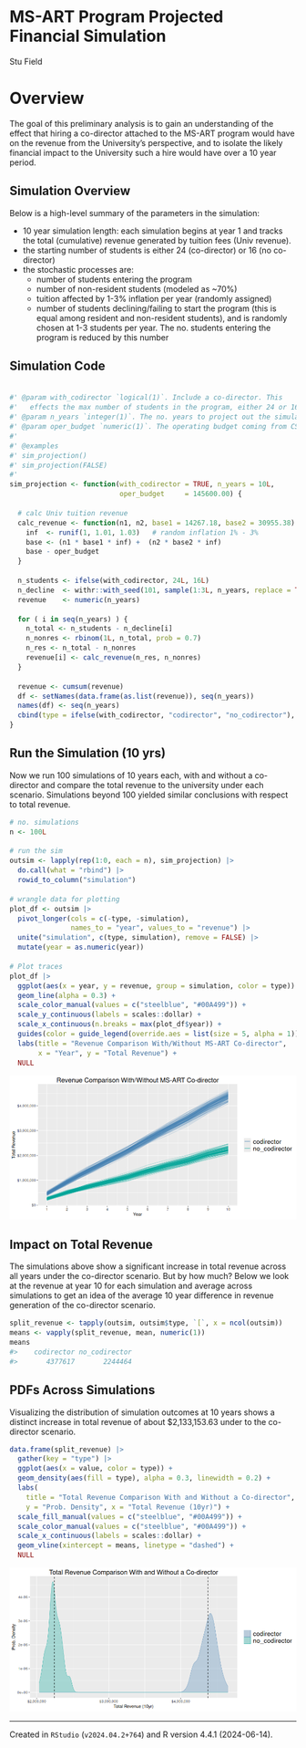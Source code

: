 MS-ART Program Projected Financial Simulation
================
Stu Field

# Overview

The goal of this preliminary analysis is to gain an understanding of the
effect that hiring a co-director attached to the MS-ART program would
have on the revenue from the University’s perspective, and to isolate
the likely financial impact to the University such a hire would have
over a 10 year period.

## Simulation Overview

Below is a high-level summary of the parameters in the simulation:

- 10 year simulation length: each simulation begins at year 1 and tracks
  the total (cumulative) revenue generated by tuition fees (Univ
  revenue).
- the starting number of students is either 24 (co-director) or 16 (no
  co-director)
- the stochastic processes are:
  - number of students entering the program
  - number of non-resident students (modeled as ~70%)
  - tuition affected by 1-3% inflation per year (randomly assigned)
  - number of students declining/failing to start the program (this is
    equal among resident and non-resident students), and is randomly
    chosen at 1-3 students per year. The no. students entering the
    program is reduced by this number

## Simulation Code

``` r

#' @param with_codirector `logical(1)`. Include a co-director. This
#'   effects the max number of students in the program, either 24 or 16.
#' @param n_years `integer(1)`. The no. years to project out the simulation.
#' @param oper_budget `numeric(1)`. The operating budget coming from CSU.
#'
#' @examples
#' sim_projection()
#' sim_projection(FALSE)
#'
sim_projection <- function(with_codirector = TRUE, n_years = 10L,
                           oper_budget     = 145600.00) {

  # calc Univ tuition revenue
  calc_revenue <- function(n1, n2, base1 = 14267.18, base2 = 30955.38) {
    inf  <- runif(1, 1.01, 1.03)   # random inflation 1% - 3%
    base <- (n1 * base1 * inf) +  (n2 * base2 * inf)
    base - oper_budget
  }

  n_students <- ifelse(with_codirector, 24L, 16L)
  n_decline  <- withr::with_seed(101, sample(1:3L, n_years, replace = TRUE))
  revenue    <- numeric(n_years)

  for ( i in seq(n_years) ) {
    n_total <- n_students - n_decline[i]
    n_nonres <- rbinom(1L, n_total, prob = 0.7)
    n_res <- n_total - n_nonres
    revenue[i] <- calc_revenue(n_res, n_nonres)
  }

  revenue <- cumsum(revenue)
  df <- setNames(data.frame(as.list(revenue)), seq(n_years))
  names(df) <- seq(n_years)
  cbind(type = ifelse(with_codirector, "codirector", "no_codirector"), df)
}
```

## Run the Simulation (10 yrs)

Now we run 100 simulations of 10 years each, with and without a
co-director and compare the total revenue to the university under each
scenario. Simulations beyond 100 yielded similar conclusions with
respect to total revenue.

``` r
# no. simulations
n <- 100L

# run the sim
outsim <- lapply(rep(1:0, each = n), sim_projection) |>
  do.call(what = "rbind") |>
  rowid_to_column("simulation")

# wrangle data for plotting
plot_df <- outsim |>
  pivot_longer(cols = c(-type, -simulation),
               names_to = "year", values_to = "revenue") |>
  unite("simulation", c(type, simulation), remove = FALSE) |>
  mutate(year = as.numeric(year))

# Plot traces
plot_df |>
  ggplot(aes(x = year, y = revenue, group = simulation, color = type)) +
  geom_line(alpha = 0.3) +
  scale_color_manual(values = c("steelblue", "#00A499")) +
  scale_y_continuous(labels = scales::dollar) +
  scale_x_continuous(n.breaks = max(plot_df$year)) +
  guides(color = guide_legend(override.aes = list(size = 5, alpha = 1))) +
  labs(title = "Revenue Comparison With/Without MS-ART Co-director",
       x = "Year", y = "Total Revenue") +
  NULL
```

![](figures/ms-art-run-sim-1.png)<!-- -->

## Impact on Total Revenue

The simulations above show a significant increase in total revenue
across all years under the co-director scenario. But by how much? Below
we look at the revenue at year 10 for each simulation and average across
simulations to get an idea of the average 10 year difference in revenue
generation of the co-director scenario.

``` r
split_revenue <- tapply(outsim, outsim$type, `[`, x = ncol(outsim))
means <- vapply(split_revenue, mean, numeric(1))
means
#>    codirector no_codirector 
#>       4377617       2244464
```

## PDFs Across Simulations

Visualizing the distribution of simulation outcomes at 10 years shows a
distinct increase in total revenue of about \$2,133,153.63 under to the
co-director scenario.

``` r
data.frame(split_revenue) |>
  gather(key = "type") |>
  ggplot(aes(x = value, color = type)) +
  geom_density(aes(fill = type), alpha = 0.3, linewidth = 0.2) +
  labs(
    title = "Total Revenue Comparison With and Without a Co-director",
    y = "Prob. Density", x = "Total Revenue (10yr)") +
  scale_fill_manual(values = c("steelblue", "#00A499")) +
  scale_color_manual(values = c("steelblue", "#00A499")) +
  scale_x_continuous(labels = scales::dollar) +
  geom_vline(xintercept = means, linetype = "dashed") +
  NULL
```

![](figures/ms-art-pdfs-1.png)<!-- -->

------------------------------------------------------------------------

Created in `RStudio` (`v2024.04.2+764`) and R version 4.4.1
(2024-06-14).

